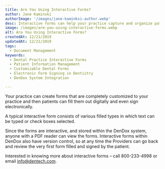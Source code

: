 ```yaml
---
title: Are You Using Interactive Forms?
author: Jane Kaminski
authorImage: '/images/jane-kaminksi-author.webp'
desc: Interactive forms can help your practice capture and organize patient information. Handwriting can often make answers illegible, sometimes questions get skipped and even inputting data into your system can lead to mistakes.
image: /images/are-you-using-interactive-forms.webp
alt: Are You Using Interactive Forms?
createdAt: 12/21/2019
updatedAt: 12/21/2019
tags:
  - Document Management
keywords:
  - Dental Practice Interactive Forms
  - Patient Information Management
  - Customizable Dental Forms
  - Electronic Form Signing in Dentistry
  - DenDox System Integration

---
```


Your practice can create forms that are completely customized to your practice and then patients can fill them out digitally and even sign electronically.

A typical interactive form consists of various filled types in which text can be typed or check boxes selected.

Since the forms are interactive, and stored within the DenDox system, anyone with a PDF reader can view the forms. Interactive forms within DenDox also have version control, so at any time the Providers can go back and review the very first form filled and signed by the patient.

Interested in knowing more about interactive forms – call 800-233-4998 or email info@dentech.com.